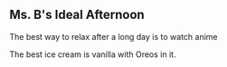 ## Ms. B's Ideal Afternoon

The best way to relax after a long day is to watch anime

The best ice cream is vanilla with Oreos in it.